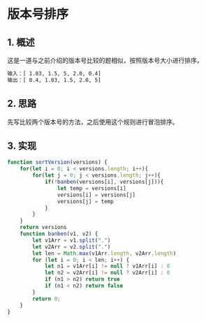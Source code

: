 # 版本号排序

## 1. 概述

这是一道与之前介绍的版本号比较的题相似，按照版本号大小进行排序。

```bash
输入：[ 1.03, 1.5, 5, 2.0, 0.4]
输出：[ 0.4, 1.03, 1.5, 2.0, 5]
```

## 2. 思路

先写比较两个版本号的方法，之后使用这个规则进行冒泡排序。

## 3. 实现

```js
function sortVersion(versions) {
    for(let i = 0; i < versions.length; i++){
        for(let j = 0; j < versions.length; j++){
            if(!banben(versions[i], versions[j])){
                let temp = versions[i]
                versions[i] = versions[j]
                versions[j] = temp
            }
        }
    }
    return versions
    function banben(v1, v2) {
        let v1Arr = v1.split(".")
        let v2Arr = v2.split(".")
        let len = Math.max(v1Arr.length, v2Arr.length)
        for (let i = 0; i < len; i++) {
            let n1 = v1Arr[i] != null ? v1Arr[i] : 0
            let n2 = v2Arr[i] != null ? v2Arr[i] : 0
            if (n1 > n2) return true
            if (n1 < n2) return false
        }
        return 0;
    }
}
```

<comment-comment/> 
